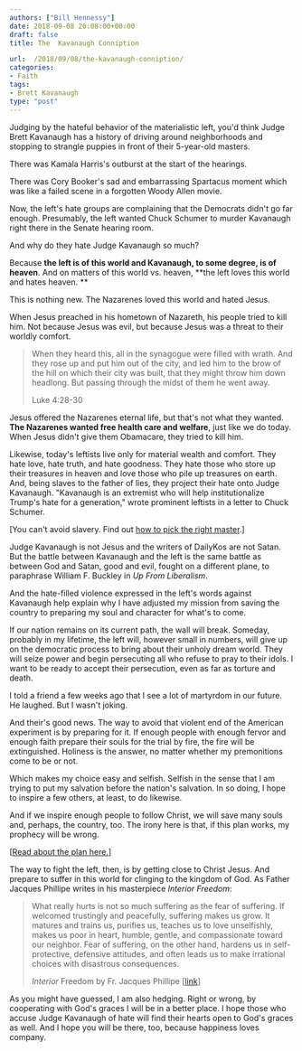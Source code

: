 ```yaml
---
authors: ["Bill Hennessy"]
date: 2018-09-08 20:08:00+00:00
draft: false
title: The  Kavanaugh Conniption

url:  /2018/09/08/the-kavanaugh-conniption/
categories:
- Faith
tags:
- Brett Kavanaugh
type: "post"
---
```





Judging by the hateful behavior of the materialistic left, you'd think Judge Brett Kavanaugh has a history of driving around neighborhoods and stopping to strangle puppies in front of their 5-year-old masters. 







There was Kamala Harris's outburst at the start of the hearings. 







There was Cory Booker's sad and embarrassing Spartacus moment which was like a failed scene in a forgotten Woody Allen movie. 







Now, the left's hate groups are complaining that the Democrats didn't go far enough. Presumably, the left wanted Chuck Schumer to murder Kavanaugh right there in the Senate hearing room. 







And why do they hate Judge Kavanaugh so much? 







Because **the left is of this world and Kavanaugh, to some degree, is of heaven**. And on matters of this world vs. heaven, **the left loves this world and hates heaven. **







This is nothing new. The Nazarenes loved this world and hated Jesus.







When Jesus preached in his hometown of Nazareth, his people tried to kill him. Not because Jesus was evil, but because Jesus was a threat to their worldly comfort. 







> When they heard this, all in the synagogue were filled with wrath. And they rose up and put him out of the city, and led him to the brow of the hill on which their city was built, that they might throw him down headlong. But passing through the midst of them he went away.
> 
> Luke 4:28-30







Jesus offered the Nazarenes eternal life, but that's not what they wanted. **The Nazarenes wanted free health care and welfare**, just like we do today. When Jesus didn't give them Obamacare, they tried to kill him. 







Likewise, today's leftists live only for material wealth and comfort. They hate love, hate truth, and hate goodness. They hate those who store up their treasures in heaven and love those who pile up treasures on earth. And, being slaves to the father of lies, they project their hate onto Judge Kavanaugh. "Kavanaugh is an extremist who will help institutionalize Trump's hate for a generation," wrote prominent leftists in a letter to Chuck Schumer.







[You can't avoid slavery. Find out [how to pick the right master](https://www.hennessysview.com/2018/08/08/crawling-back-to-happiness-and-freedom/).]







Judge Kavanaugh is not Jesus and the writers of DailyKos are not Satan. But the battle between Kavanaugh and the left is the same battle as between God and Satan, good and evil, fought on a different plane, to paraphrase William F. Buckley in _Up From Liberalism_.  







And the hate-filled violence expressed in the left's words against Kavanaugh help explain why I have adjusted my mission from saving the country to preparing my soul and character for what's to come. 







If our nation remains on its current path, the wall will break. Someday, probably in my lifetime, the left will, however small in numbers, will give up on the democratic process to bring about their unholy dream world. They will seize power and begin persecuting all who refuse to pray to their idols. I want to be ready to accept their persecution, even as far as torture and death.







I told a friend a few weeks ago that I see a lot of martyrdom in our future. He laughed. But I wasn't joking. 







And their's good news. The way to avoid that violent end of the American experiment is by preparing for it. If enough people with enough fervor and enough faith prepare their souls for the trial by fire, the fire will be extinguished. Holiness is the answer, no matter whether my premonitions come to be or not.







Which makes my choice easy and selfish. Selfish in the sense that I am trying to put my salvation before the nation's salvation. In so doing, I hope to inspire a few others, at least, to do likewise.







And if we inspire enough people to follow Christ, we will save many souls and, perhaps, the country, too. The irony here is that, if this plan works, my prophecy will be wrong. 







[[Read about the plan here.](https://www.hennessysview.com/2018/08/10/what-should-we-do-next/)]







The way to fight the left, then, is by getting close to Christ Jesus. And prepare to suffer in this world for clinging to the kingdom of God. As Father Jacques Phillipe writes in his masterpiece _Interior Freedom_:







> What really hurts is not so much suffering as the fear of suffering. If welcomed trustingly and peacefully, suffering makes us grow. It matures and trains us, purifies us, teaches us to love unselfishly, makes us poor in heart, humble, gentle, and compassionate toward our neighbor. Fear of suffering, on the other hand, hardens us in self-protective, defensive attitudes, and often leads us to make irrational choices with disastrous consequences.
> 
> _Interior_ Freedom by Fr. Jacques Phillipe [[link](https://read.amazon.com/kp/embed?asin=B003V8BGI8&preview=newtab&linkCode=kpe&ref_=cm_sw_r_kb_dp_bVcLBb7JDAHXY)]







As you might have guessed, I am also hedging. Right or wrong, by cooperating with God's graces I will be in a better place. I hope those who accuse Judge Kavanaugh of hate will find their hearts open to God's graces as well. And I hope you will be there, too, because happiness loves company.



